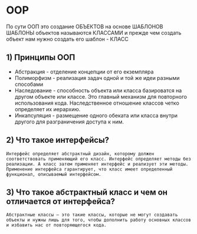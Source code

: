 # OOP
По сути ООП это создание ОБЪЕКТОВ на основе ШАБЛОНОВ
ШАБЛОНЫ объектов называются КЛАССАМИ и прежде чем создать объект нам нужно создать его шаблон - КЛАСС

## 1) Принципы ООП
- Абстракция - отделение концепции от его екземпляра
- Полиморфизм - реализация задач одной и той же идеи разными способами
- Наследование - способность объекта или класса базироватся на другом объекте или классе. Это главный механизм для повторного использования кода. Наследственное отношение классов четко определяет их иерархию.
- Инкапсуляция - размещение одного обеката или класса внутри другого для разграничения доступа к ним.

## 2) Что такое интерфейсы?
`Интерфейс определяет абстрактный дизайн, которому должен соответствовать применяющий его класс. Интерфейс определяет методы без реализации. А класс затем применяет интерфейс и реализует эти методы. Применение интерфейса гарантирует, что класс имеет определенный функционал, описываемый интерфейсом.`

## 3) Что такое абстрактный класс и чем он отличается от интерфейса?
`Абстрактные классы — это такие классы, которые не могут создавать объекты и нужны лишь для того, чтобы дополнить работу основных классов и избавить нас от повторяющегося кода.`